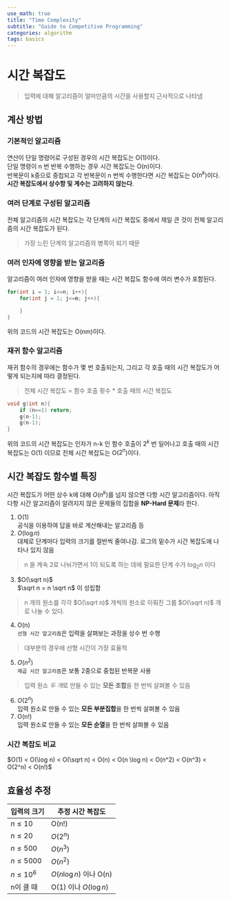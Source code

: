 ```yaml
---
use_math: true
title: "Time Complexity"
subtitle: "Guide to Competitive Programming"
categories: algorithm
tags: basics
---
```


# 시간 복잡도  
> 입력에 대해 알고리즘이 얼마만큼의 시간을 사용할지 근사적으로 나타냄  

## 계산 방법  
### 기본적인 알고리즘  
연산이 단일 명령어로 구성된 경우의 시간 복잡도는 O(1)이다.  
단일 명령이 n 번 반복 수행하는 경우 시간 복잡도는 O(n)이다.  
반복문이 k중으로 중첩되고 각 반복문이 n 번씩 수행한다면 시간 복잡도는 O($n^k$)이다.  
**시간 복잡도에서 상수항 및 계수는 고려하지 않는다**.  

### 여러 단계로 구성된 알고리즘  
전체 알고리즘의 시간 복잡도는 각 단계의 시간 복잡도 중에서 제일 큰 것이 전체 알고리즘의 시간 복잡도가 된다.  
> 가장 느린 단계의 알고리즘의 병목이 되기 때문  

### 여러 인자에 영향을 받는 알고리즘  
알고리즘이 여러 인자에 영향을 받을 때는 시간 복잡도 함수에 여러 변수가 포함된다.  
```c++
for(int i = 1; i<=n; i++){
    for(int j = 1; j<=m; j++){

    }
}
```
위의 코드의 시간 복잡도는 O(nm)이다.  

### 재귀 함수 알고리즘  
재귀 함수의 경우에는 함수가 몇 번 호출되는지, 그리고 각 호출 때의 시간 복잡도가 어떻게 되는지에 따라 결정된다.  
> 전체 시간 복잡도 = 함수 호출 횟수 * 호출 때의 시간 복잡도  
```c++
void g(int n){
    if (n==1) return;
    g(n-1);
    g(n-1);
}
```
위의 코드의 시간 복잡도는 인자가 n-k 인 함수 호출이 $2^k$ 번 일어나고 호출 때의 시간 복잡도는 O(1) 이므로 전체 시간 복잡도는 O($2^n$)이다.

## 시간 복잡도 함수별 특징  
시간 복잡도가 어떤 상수 k에 대해 $O(n^k)$를 넘지 않으면 다항 시간 알고리즘이다. 아직 다항 시간 알고리즘이 알려지지 않은 문제들의 집합을 **NP-Hard 문제**라 한다.  

1. O(1)  
공식을 이용하여 답을 바로 계산해내는 알고리즘 등  
2. $O(\log n)$  
대체로 단계마다 입력의 크기를 절반씩 줄여나감. 로그의 밑수가 시간 복잡도에 나타나 있지 않음  
> n 을 계속 2로 나눠가면서 1이 되도록 하는 데에 필요한 단계 수가 $\log_{2} n$ 이다  
3. $O(\sqrt n)$  
$\sqrt n = n \sqrt n$ 이 성립함  
> n 개의 원소를 각각 $O(\sqrt n)$ 개씩의 원소로 이뤄진 그룹 $O(\sqrt n)$ 개로 나눌 수 있다.  
4. O(n)  
`선형 시간 알고리즘`은 입력을 살펴보는 과정을 상수 번 수행  
> 대부분의 경우에 선형 시간이 가장 효율적  
5. $O(n^2)$  
`제곱 시간 알고리즘`은 보통 2중으로 중첩된 반복문 사용  
> 입력 원소 *두 개*로 만들 수 있는 **모든 조합**을 한 번씩 살펴볼 수 있음  
6. $O(2^n)$  
입력 원소로 만들 수 있는 **모든 부분집합**을 한 번씩 살펴볼 수 있음 
7. O(n!)  
입력 원소로 만들 수 있는 **모든 순열**을 한 번씩 살펴볼 수 있음  

### 시간 복잡도 비교  
$O(1) < O(\log n) < O(\sqrt n) < O(n) < O(n \log n) < O(n^2) < O(n^3) < O(2^n) < O(n!)$

## 효율성 추정  
|입력의 크기| 추정 시간 복잡도|
|--|--|
| $n \leq 10$ | O(n!) |
| $n \leq 20$ | $O(2^n)$ |
| $n \leq 500$ | $O(n^3)$ |
| $n \leq 5000$ | $O(n^2)$ |
| $n \leq 10^6$ | $O(n \log n)$ 이나 O(n) |
| n이 클 때 | O(1) 이나 $O(\log n)$ |
